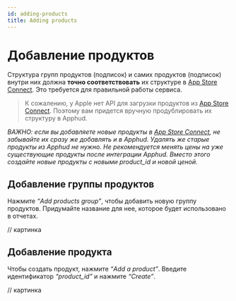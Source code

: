 ```yaml
---
id: adding-products
title: Adding products
---
```

# Добавление продуктов

Структура групп продуктов (подписок) и самих продуктов (подписок) внутри них должна **точно соответствовать** их структуре в <a href="https://appstoreconnect.apple.com/" target="_blank">App Store Connect</a>. Это требуется для правильной работы сервиса.

> К сожалению, у Apple нет API для загрузки продуктов из <a href="https://appstoreconnect.apple.com/" target="_blank">App Store Connect</a>. Поэтому вам придется вручную продублировать их структуру в Apphud.
>

*ВАЖНО: если вы добавляете новые продукты в <a href="https://appstoreconnect.apple.com/" target="_blank">App Store Connect</a>, не забывайте их сразу же добавлять и в Apphud. Удалять же старые продукты из Apphud не нужно. Не рекомендуется менять цены на уже существующие продукты после интеграции Apphud. Вместо этого создайте новые продукты с новыми product_id и новой ценой.*

## Добавление группы продуктов

Нажмите *“Add products group”*, чтобы добавить новую группу продуктов. Придумайте название для нее, которое будет использовано в отчетах.

// картинка

## Добавление продукта

Чтобы создать продукт, нажмите *“Add a product”*. Введите идентификатор *“product_id”* и нажмите *“Create”*.

// картинка